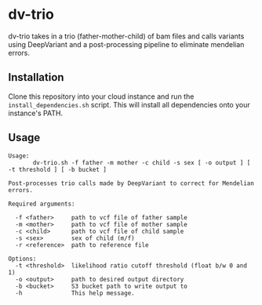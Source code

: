 # dv-trio

dv-trio takes in a trio (father-mother-child) of bam files and calls variants using DeepVariant and a post-processing pipeline to eliminate mendelian errors.

## Installation
Clone this repository into your cloud instance and run the `install_dependencies.sh` script. This will install all dependencies onto your instance's PATH.

## Usage
```
Usage:
       dv-trio.sh -f father -m mother -c child -s sex [ -o output ] [ -t threshold ] [ -b bucket ]

Post-processes trio calls made by DeepVariant to correct for Mendelian errors.

Required arguments:

  -f <father>     path to vcf file of father sample
  -m <mother>     path to vcf file of mother sample
  -c <child>      path to vcf file of child sample
  -s <sex>        sex of child (m/f)
  -r <reference>  path to reference file

Options:
  -t <threshold>  likelihood ratio cutoff threshold (float b/w 0 and 1) 
  -o <output>     path to desired output directory
  -b <bucket>     S3 bucket path to write output to
  -h              This help message.
```